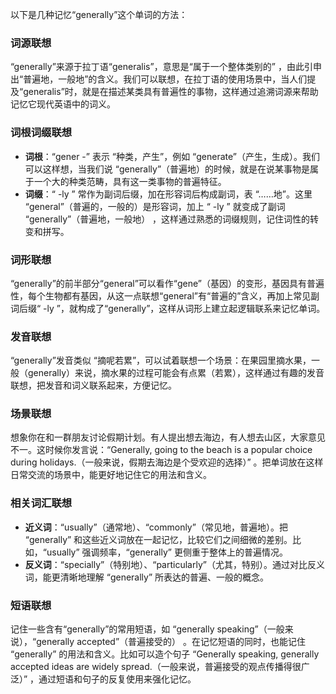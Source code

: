 以下是几种记忆“generally”这个单词的方法：

### 词源联想
“generally”来源于拉丁语“generalis”，意思是“属于一个整体类别的” ，由此引申出“普遍地，一般地”的含义。我们可以联想，在拉丁语的使用场景中，当人们提及“generalis”时，就是在描述某类具有普遍性的事物，这样通过追溯词源来帮助记忆它现代英语中的词义。

### 词根词缀联想
 - **词根**：“gener -” 表示 “种类，产生”，例如 “generate”（产生，生成）。我们可以这样想，当我们说 “generally”（普遍地）的时候，就是在说某事物是属于一个大的种类范畴，具有这一类事物的普遍特征。 
 - **词缀**：“ -ly ” 常作为副词后缀，加在形容词后构成副词，表 “……地”。这里 “general”（普遍的，一般的）是形容词，加上 “ -ly ” 就变成了副词 “generally”（普遍地，一般地） ，这样通过熟悉的词缀规则，记住词性的转变和拼写。

### 词形联想
“generally”的前半部分“general”可以看作“gene”（基因）的变形，基因具有普遍性，每个生物都有基因，从这一点联想“general”有“普遍的”含义，再加上常见副词后缀“ -ly ”，就构成了“generally”，这样从词形上建立起逻辑联系来记忆单词。

### 发音联想
“generally”发音类似 “摘呢若累”，可以试着联想一个场景：在果园里摘水果，一般（generally）来说，摘水果的过程可能会有点累（若累），这样通过有趣的发音联想，把发音和词义联系起来，方便记忆。

### 场景联想
想象你在和一群朋友讨论假期计划。有人提出想去海边，有人想去山区，大家意见不一。这时候你发言说：“Generally, going to the beach is a popular choice during holidays.（一般来说，假期去海边是个受欢迎的选择）” 。把单词放在这样日常交流的场景中，能更好地记住它的用法和含义。

### 相关词汇联想
 - **近义词**：“usually”（通常地）、“commonly”（常见地，普遍地）。把 “generally” 和这些近义词放在一起记忆，比较它们之间细微的差别。比如，“usually” 强调频率，“generally” 更侧重于整体上的普遍情况。 
 - **反义词**：“specially”（特别地）、“particularly”（尤其，特别）。通过对比反义词，能更清晰地理解 “generally” 所表达的普遍、一般的概念。

### 短语联想
记住一些含有“generally”的常用短语，如 “generally speaking”（一般来说），“generally accepted”（普遍接受的） 。在记忆短语的同时，也能记住 “generally” 的用法和含义。比如可以造个句子 “Generally speaking, generally accepted ideas are widely spread.（一般来说，普遍接受的观点传播得很广泛）” ，通过短语和句子的反复使用来强化记忆。 